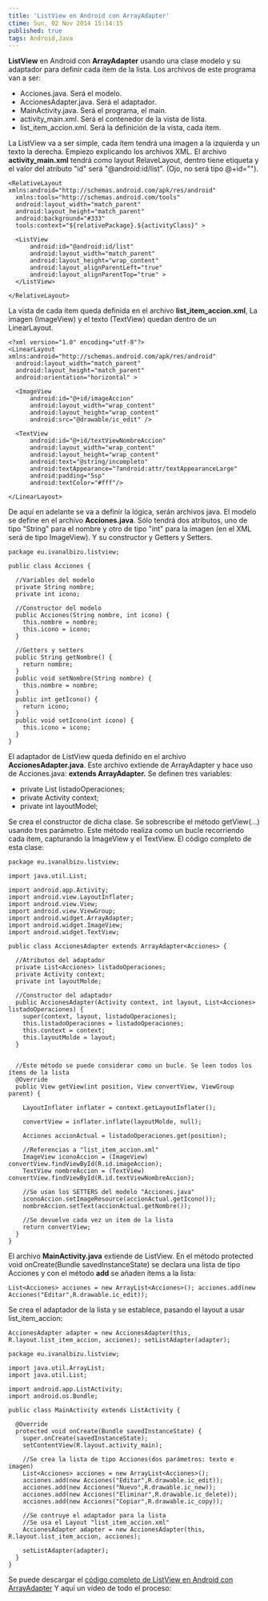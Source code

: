 ```yaml
---
title: 'ListView en Android con ArrayAdapter'
ctime: Sun, 02 Nov 2014 15:14:15
published: true
tags: Android,Java
---
```


**ListView** en Android con **ArrayAdapter** usando una clase modelo y su adaptador para definir cada ítem de la lista. Los archivos de este programa van a ser:

*   Acciones.java. Será el modelo.
*   AccionesAdapter.java. Será el adaptador.
*   MainActivity.java. Será el programa, el main.
*   activity_main.xml. Será el contenedor de la vista de lista.
*   list_item_accion.xml. Será la definición de la vista, cada ítem.

La ListView va a ser simple, cada ítem tendrá una imagen a la izquierda y un texto la derecha. Empiezo explicando los archivos XML. El archivo **activity_main.xml** tendrá como layout RelaveLayout, dentro tiene etiqueta <ListView></ListView> y el valor del atributo "id" será "@android:id/list". (Ojo, no será tipo @+id="").

```
<RelativeLayout xmlns:android="http://schemas.android.com/apk/res/android"
  xmlns:tools="http://schemas.android.com/tools"
  android:layout_width="match_parent"
  android:layout_height="match_parent"
  android:background="#333"
  tools:context="${relativePackage}.${activityClass}" >

  <ListView
      android:id="@android:id/list"
      android:layout_width="match_parent"
      android:layout_height="wrap_content"
      android:layout_alignParentLeft="true"
      android:layout_alignParentTop="true" >
  </ListView>
    
</RelativeLayout>
```

La vista de cada ítem queda definida en el archivo **list_item_accion.xml**, La imagen (ImageView) y el texto (TextView) quedan dentro de un LinearLayout.

```
<?xml version="1.0" encoding="utf-8"?>
<LinearLayout xmlns:android="http://schemas.android.com/apk/res/android"
  android:layout_width="match_parent"
  android:layout_height="match_parent"
  android:orientation="horizontal" >

  <ImageView
      android:id="@+id/imageAccion"
      android:layout_width="wrap_content"
      android:layout_height="wrap_content"
      android:src="@drawable/ic_edit" />

  <TextView
      android:id="@+id/textViewNombreAccion"
      android:layout_width="wrap_content"
      android:layout_height="wrap_content"
      android:text="@string/incompleto"
      android:textAppearance="?android:attr/textAppearanceLarge"
      android:padding="5sp"
      android:textColor="#fff"/>

</LinearLayout>
```

De aquí en adelante se va a definir la lógica, serán archivos java. El modelo se define en el archivo **Acciones.java**. Sólo tendrá dos atributos, uno de tipo "String" para el nombre y otro de tipo "int" para la imagen (en el XML será de tipo ImageView). Y su constructor y Getters y Setters.

```
package eu.ivanalbizu.listview;

public class Acciones {
  
  //Variables del modelo
  private String nombre;
  private int icono;
  
  //Constructor del modelo
  public Acciones(String nombre, int icono) {
    this.nombre = nombre;
    this.icono = icono;
  }

  //Getters y setters
  public String getNombre() {
    return nombre;
  }
  public void setNombre(String nombre) {
    this.nombre = nombre;
  }
  public int getIcono() {
    return icono;
  }
  public void setIcono(int icono) {
    this.icono = icono;
  }
}
```

El adaptador de ListView queda definido en el archivo **AccionesAdapter.java**. Este archivo extiende de ArrayAdapter y hace uso de Acciones.java: **extends ArrayAdapter<Acciones>.** Se definen tres variables:

*   private List<Acciones> listadoOperaciones;
*   private Activity context;
*   private int layoutModel;

Se crea el constructor de dicha clase. Se sobrescribe el método getView(...) usando tres parámetro. Este método realiza como un bucle recorriendo cada ítem, capturando la ImageView y el TextView. El código completo de esta clase:

```
package eu.ivanalbizu.listview;

import java.util.List;

import android.app.Activity;
import android.view.LayoutInflater;
import android.view.View;
import android.view.ViewGroup;
import android.widget.ArrayAdapter;
import android.widget.ImageView;
import android.widget.TextView;

public class AccionesAdapter extends ArrayAdapter<Acciones> { 
  
  //Atributos del adaptador
  private List<Acciones> listadoOperaciones;
  private Activity context;
  private int layoutMolde;

  //Constructor del adaptador
  public AccionesAdapter(Activity context, int layout, List<Acciones> listadoOperaciones) {
    super(context, layout, listadoOperaciones);
    this.listadoOperaciones = listadoOperaciones;
    this.context = context;
    this.layoutMolde = layout;
  }

  
  //Este método se puede considerar como un bucle. Se leen todos los ítems de la lista
  @Override
  public View getView(int position, View convertView, ViewGroup parent) {
    
    LayoutInflater inflater = context.getLayoutInflater();
    
    convertView = inflater.inflate(layoutMolde, null);

    Acciones accionActual = listadoOperaciones.get(position);
    
    //Referencias a "list_item_accion.xml"
    ImageView iconoAccion = (ImageView) convertView.findViewById(R.id.imageAccion);
    TextView nombreAccion = (TextView) convertView.findViewById(R.id.textViewNombreAccion);
    
    //Se usan los SETTERS del modelo "Acciones.java"
    iconoAccion.setImageResource(accionActual.getIcono());
    nombreAccion.setText(accionActual.getNombre());
    
    //Se devuelve cada vez un item de la lista
    return convertView;
  }
}
```

El archivo **MainActivity.java** extiende de ListView. En el método protected void onCreate(Bundle savedInstanceState) se declara una lista de tipo Acciones y con el método **add** se añaden ítems a la lista:

```
List<Acciones> acciones = new ArrayList<Acciones>(); acciones.add(new Acciones("Editar",R.drawable.ic_edit));
```

Se crea el adaptador de la lista y se establece, pasando el layout a usar list_item_accion: 

```
AccionesAdapter adapter = new AccionesAdapter(this, R.layout.list_item_accion, acciones); setListAdapter(adapter);
```

```
package eu.ivanalbizu.listview;

import java.util.ArrayList;
import java.util.List;

import android.app.ListActivity;
import android.os.Bundle;

public class MainActivity extends ListActivity {

  @Override
  protected void onCreate(Bundle savedInstanceState) {
    super.onCreate(savedInstanceState);
    setContentView(R.layout.activity_main);
    
    //Se crea la lista de tipo Acciones(dos parámetros: texto e imagen)
    List<Acciones> acciones = new ArrayList<Acciones>();
    acciones.add(new Acciones("Editar",R.drawable.ic_edit));
    acciones.add(new Acciones("Nuevo",R.drawable.ic_new));
    acciones.add(new Acciones("Eliminar",R.drawable.ic_delete));
    acciones.add(new Acciones("Copiar",R.drawable.ic_copy));
    
    //Se contruye el adaptador para la lista
    //Se usa el Layout "list_item_accion.xml"
    AccionesAdapter adapter = new AccionesAdapter(this, R.layout.list_item_accion, acciones);
    
    setListAdapter(adapter);
  }
}
```

Se puede descargar el [código completo de ListView en Android con ArrayAdapter](https://drive.google.com/open?id=0BzQS5pOyF_HjVUhvSFhMalVfYms "Código ListView en Android") Y aquí un vídeo de todo el proceso: